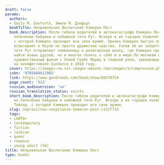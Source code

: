 ```yaml
---
draft: false
params:
  authors:
  - Emily M. Danforth, Эмили М. Дэнфорт
  bookTitle: Неправильное Воспитание Кэмерон Пост
  book_description: После гибели родителей в автокатастрофе Кэмерон Пост отдают на
    попечение бабушки и набожной тети Рут. Вскоре в их городке появляется Коули Тейлор,
    с которой Кэмерон проводит все свое время. Однако Кэмерон быстро понимает, что
    испытывает к Коули не просто дружеские чувства. Узнав об их запретных отношениях,
    тетя Рут отправляет племянницу в религиозную школу, где Кэмерон предстоит не только
    найти новых друзей, но и многое понять о себе и о мире.По мотивам книги снят одноименный
    художественный фильм с Хлоей Грейс Мориц в главной роли, завоевавший главный приз
    на кинофестивале Sundance в 2018 году.
  cover: https://images-na.ssl-images-amazon.com/images/S/compressed.photo.goodreads.com/books/1644399105i/60378754.jpg
  isbn: '9785604611982'
  link: https://www.goodreads.com/book/show/60378754
  page_count: '512'
  russian_audioversion: 'no'
  russian_translation_status: exists
  short_book_description: После гибели родителей в автокатастрофе Кэмерон Пост отдают
    на попечение бабушки и набожной тети Рут. Вскоре в их городке появляется Коули
    Тейлор, с которой Кэмерон проводит все свое время.
  slug: nepravilnoe-vospitanie-kemeron-post-c152f733
  tags:
  - LGBTQ+
  - contemporary
  - fiction
  - lesbian
  - queer
  - romance
  - young adult (YA)
title: Неправильное Воспитание Кэмерон Пост
type: books
---
```

